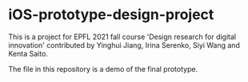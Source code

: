 # iOS-prototype-design-project
This is a project for EPFL 2021 fall course 'Design research for digital innovation' contributed by Yinghui Jiang, Irina Serenko, Siyi Wang and Kenta Saito.

The file in this repository is a demo of the final prototype.
